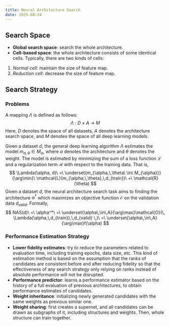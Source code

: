 ```yaml
---
title: Neural Architecture Search
date: 2025-08-24
---
```

## Search Space
- **Global search space**: search the whole architecture.
- **Cell-based space**: the whole architecture consists of some identical cells.
Typically, there are two kinds of cells:
1. *Normal cell*: maintain the size of feature map.
2. *Reduction cell*: decrease the size of feature map.

## Search Strategy
### Problems
A mapping $\Lambda$ is defined as follows:
$$
\Lambda\ :\ D\ \times\ A\ \rightarrow\ M
$$
Here, $D$ denotes the space of all datasets, $A$ denotes the architecture search space, and $M$ denotes the space of all deep learning models.

Given a dataset $d$, the general deep learning algorithm $\Lambda$ estimates the model $m_{\alpha,\,\theta}\in M_\alpha$, where $\alpha$ denotes the architecture and $\theta$ denotes the weight. The model is estimated by minimizing the sum of a loss function $\mathcal{L}$ and a regularization term $\mathcal{R}$ with respect to the training data. That is,
$$
\Lambda(\alpha, d)\ =\ \underset{m_{\alpha,\,\theta\ \in\ M_{\alpha}}}{\arg\min}\ \mathcal{L}(m_{\alpha,\,\theta},\,d_{train})\ +\ \mathcal{R}(\theta)
$$
Given a dataset $d$, the neural architecture search task aims to finding the architecture $\alpha^*$ which maximizes an objective function $\mathcal{O}$ on the validation data $d_{valid}$. Formally,
$$
NAS(d)\ =\ \alpha^*\ =\ \underset{\alpha\,\in\,A}{\arg\max}\mathcal{O}(\, \Lambda(\alpha,\,d_{train}),\,d_{valid} \,)\ =\ \underset{\alpha\,\in\,A}{\arg\max}f(\alpha)
$$
### Performance Estimation Strategy
- **Lower fidelity estimates**: try to reduce the parameters related to evaluation time, including training epochs, data size, etc. This kind of estimation method is based on the assumption that the ranks of candidates are consistent before and after reducing fidelity so that the effectiveness of any search strategy only relying on ranks instead of absolute performance will not be disrupted.
- **Performance predictor**: learns a performance estimator based on the history of a full evaluation of previous architectures, to obtain performance estimates of candidates.
- **Weight inheritance**: initializing newly generated candidates with the same weights as previous similar one.
- **Weight sharing**: first creates a supernet, and all candidates can be drawn as subgraphs of it, including structures and weights. Then, whole structure can train together.